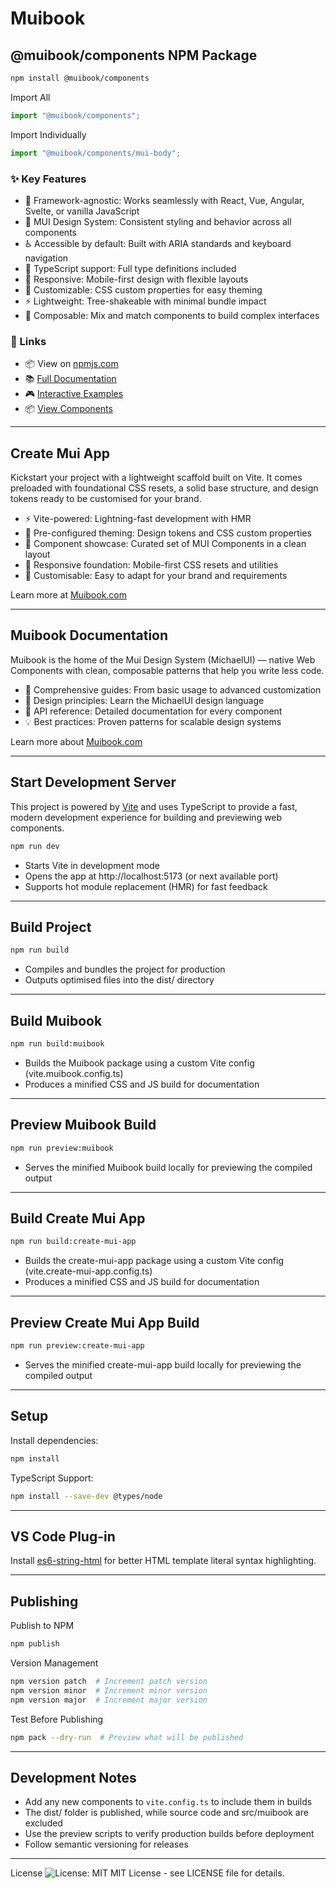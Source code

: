 # Muibook

## @muibook/components NPM Package

```bash
npm install @muibook/components
```

Import All

```javascript
import "@muibook/components";
```

Import Individually

```javascript
import "@muibook/components/mui-body";
```

### ✨ Key Features

- 🔌 Framework-agnostic: Works seamlessly with React, Vue, Angular, Svelte, or vanilla JavaScript
- 🎨 MUI Design System: Consistent styling and behavior across all components
- ♿ Accessible by default: Built with ARIA standards and keyboard navigation
- 🎯 TypeScript support: Full type definitions included
- 📱 Responsive: Mobile-first design with flexible layouts
- 🎨 Customizable: CSS custom properties for easy theming
- ⚡ Lightweight: Tree-shakeable with minimal bundle impact
- 🧱 Composable: Mix and match components to build complex interfaces

### 🔗 Links

- 📦 View on [npmjs.com](https://www.npmjs.com/package/@muibook/components?activeTab=readme)
- 📚 [Full Documentation](https://muibook.com)
- 🎮 [Interactive Examples](https://muibook.com)
- 📦 [View Components](https://muibook.com)

---

## Create Mui App

Kickstart your project with a lightweight scaffold built on Vite. It comes preloaded with foundational CSS resets, a solid base structure, and design tokens ready to be customised for your brand.

- ⚡ Vite-powered: Lightning-fast development with HMR
- 🎨 Pre-configured theming: Design tokens and CSS custom properties
- 🧱 Component showcase: Curated set of MUI Components in a clean layout
- 📱 Responsive foundation: Mobile-first CSS resets and utilities
- 🔧 Customisable: Easy to adapt for your brand and requirements

Learn more at [Muibook.com](https://muibook.com/#/create-mui-app)

---

## Muibook Documentation

Muibook is the home of the Mui Design System (MichaelUI) — native Web Components with clean, composable patterns that help you write less code.

- 📖 Comprehensive guides: From basic usage to advanced customization
- 🎨 Design principles: Learn the MichaelUI design language
- 🔧 API reference: Detailed documentation for every component
- 💡 Best practices: Proven patterns for scalable design systems

Learn more about [Muibook.com](https://muibook.com)

---

## Start Development Server

This project is powered by [Vite](https://vitejs.dev/) and uses TypeScript to provide a fast, modern development experience for building and previewing web components.

```bash
npm run dev
```

- Starts Vite in development mode
- Opens the app at http://localhost:5173 (or next available port)
- Supports hot module replacement (HMR) for fast feedback

---

## Build Project

```bash
npm run build
```

- Compiles and bundles the project for production
- Outputs optimised files into the dist/ directory

---

## Build Muibook

```bash
npm run build:muibook
```

- Builds the Muibook package using a custom Vite config (vite.muibook.config.ts)
- Produces a minified CSS and JS build for documentation

---

## Preview Muibook Build

```bash
npm run preview:muibook
```

- Serves the minified Muibook build locally for previewing the compiled output

---

## Build Create Mui App

```bash
npm run build:create-mui-app
```

- Builds the create-mui-app package using a custom Vite config (vite.create-mui-app.config.ts)
- Produces a minified CSS and JS build for documentation

---

## Preview Create Mui App Build

```bash
npm run preview:create-mui-app
```

- Serves the minified create-mui-app build locally for previewing the compiled output

---

## Setup

Install dependencies:

```bash
npm install
```

TypeScript Support:

```bash
npm install --save-dev @types/node
```

---

## VS Code Plug-in

Install [es6-string-html](https://marketplace.visualstudio.com/items?itemName=Tobermory.es6-string-html) for better HTML template literal syntax highlighting.

---

## Publishing

Publish to NPM

```bash
npm publish
```

Version Management

```bash
npm version patch  # Increment patch version
npm version minor  # Increment minor version
npm version major  # Increment major version
```

Test Before Publishing

```bash
npm pack --dry-run  # Preview what will be published
```

---

## Development Notes

- Add any new components to `vite.config.ts` to include them in builds
- The dist/ folder is published, while source code and src/muibook are excluded
- Use the preview scripts to verify production builds before deployment
- Follow semantic versioning for releases

---

License
![License: MIT](https://img.shields.io/badge/License-MIT-yellow.svg)
MIT License - see LICENSE file for details.
